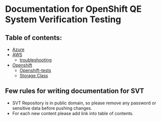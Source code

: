# Documentation for OpenShift QE System Verification Testing

## Table of contents:
* [Azure](./azure/README.md)
* [AWS](./aws/README.md)
  * [troubleshooting](./aws/troubleshooting.md)
* [Openshift](./ocp/README.md)
  * [Openshift-tests](./ocp/openshift-tests.md)
  * [Storage Class](./ocp/storage_class.md)

## Few rules for writing documentation for SVT
* SVT Repository is in public domain, so please remove any password or sensitive data before pushing changes.
* For each new content please add link into table of contents.